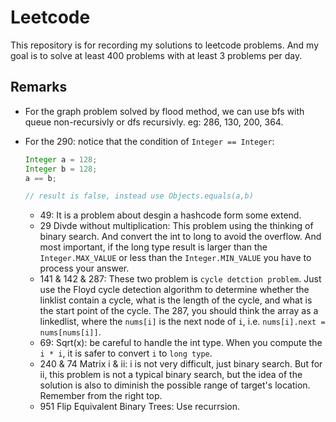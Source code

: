 # Leetcode

This repository is for recording my solutions to leetcode problems. And my goal is to solve at least 400 problems with at least 3 problems per day.

## Remarks

* For the graph problem solved by flood method, we can use bfs with queue non-recursivly or dfs recursivly. eg: 286, 130, 200, 364.
* For the 290: notice that the condition of `Integer == Integer`:
  ```Java
  Integer a = 128;
  Integer b = 128;
  a == b;

  // result is false, instead use Objects.equals(a,b)
  ```

  * 49: It is a problem about desgin a hashcode form some extend.
  * 29 Divde without multiplication: This problem using the thinking of binary search. And convert the int to long to avoid the overflow. And most important, if the long type result is larger than the `Integer.MAX_VALUE` or less than the `Integer.MIN_VALUE` you have to process your answer.
  * 141 & 142 & 287: These two problem is ```cycle detction problem```. Just use the Floyd cycle detection algorithm to determine whether the linklist contain a cycle, what is the length of the cycle, and what is the start point of the cycle. The 287, you should think the array as a linkedlist, where the `nums[i]` is the next node of `i`, i.e. ```nums[i].next = nums[nums[i]]```.
  * 69: Sqrt(x): be careful to handle the int type. When you compute the `i * i`, it is safer to convert `i` to `long type`.
  * 240 & 74 Matrix i & ii: i is not very difficult, just binary search. But for ii,  this problem is not a typical binary search, but the idea of the solution is also to diminish the possible range of target's location. Remember from the right top.
  * 951 Flip Equivalent Binary Trees: Use recurrsion.
  